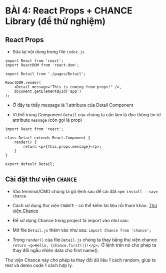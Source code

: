 # BÀI 4: React Props + CHANCE Library (để thử nghiệm)

## React Props
* Sửa lại nội dung trong file `index.js`

```
import React from 'react';
import ReactDOM from 'react-dom';

import Detail from './pages/Detail';

ReactDOM.render(
    <Detail message="This is coming from props!" />,
    document.getElementById('app')
);
```
* Ở đây ta thấy message là 1 attribute của Detail Component

* Vì thế trong Component `Detail` của chúng ta cần làm là đọc thông tin từ attribute `message` (còn gọi là prop)

```
import React from 'react';

class Detail extends React.Component {
    render() {
        return <p>{this.props.message}</p>;
    }
}

export default Detail;
```

## Cài đặt thư viện `CHANCE`

* Vào terminal/CMD chúng ta gõ lệnh sau để cài đặt
`npm install --save chance`

* Cách sử dụng thư viện `CHANCE` - có thể kiếm tài liệu rồi tham khảo. [Thư viện Chance](http://chancejs.com)


* Để sử dụng Chance trong project ta import vào như sau:

* Mở file `Detail.js` thêm vào như sau:
`import Chance from 'chance';`

* Trong `render()` của file `Detail.js` chúng ta thay bằng thư viện chance
`return <p>Hello, {chance.first()}!</p>;`
Ở lệnh trên nó cho phép ta thay đổi ngẫu nhiên data cho first name().

Thư viện Chance này cho phép ta thay đổi dữ liệu 1 cách random, giúp ta test và demo code 1 cách hợp lý.

